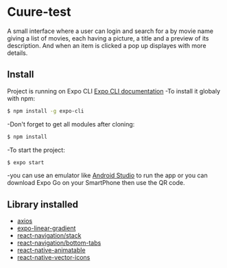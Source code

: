 # Cuure-test
A small interface where a user can login and search for a by movie name
giving a list of movies, each having a picture, a title and a preview of its description. And
when an item is clicked a pop up displayes with more details.

## Install
Project is running on Expo CLI [Expo CLI documentation](https://docs.expo.io/workflow/expo-cli/)
-To install it globaly with npm:
```bash
$ npm install -g expo-cli
```
-Don't forget to get all modules after cloning:
```bash
$ npm install
```
-To start the project:
```bash
$ expo start
```
-you can use an emulator like [Android Studio](https://developer.android.com/studio?hl=fr&gclid=Cj0KCQjw_dWGBhDAARIsAMcYuJzSovQUMaKvzzyj5RGep02BK4sZNquPNdM7-vQApyo1TW7hJvsjNbEaAhBDEALw_wcB&gclsrc=aw.ds) to run the app or you can download Expo Go on your SmartPhone then use the QR code.

## Library installed
- [axios](https://github.com/axios/axios)
- [expo-linear-gradient](https://docs.expo.io/versions/latest/sdk/linear-gradient/)
- [react-navigation/stack](https://reactnavigation.org/docs/stack-navigator/)
- [react-navigation/bottom-tabs](https://reactnavigation.org/docs/bottom-tab-navigator/)
- [react-native-animatable](https://github.com/oblador/react-native-animatable)
- [react-native-vector-icons](https://github.com/oblador/react-native-vector-icons)
